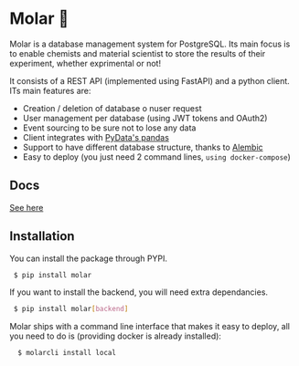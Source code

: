 # Molar 🦷

Molar is a database management system for PostgreSQL. Its main focus is to enable chemists and material scientist to store the results of their experiment, whether exprimental or not!

It consists of a REST API (implemented using FastAPI) and a python client. ITs main features are:

 - Creation / deletion of database o nuser request
 - User management per database (using JWT tokens and OAuth2)
 - Event sourcing to be sure not to lose any data
 - Client integrates with [PyData's pandas](https://pandas.pydata.org)
 - Support to have different database structure, thanks to [Alembic](https://alembic.sqlalchemy.org)
 - Easy to deploy (you just need 2 command lines, `using docker-compose`)

## Docs

[See here](https://molar.readthedocs.io)


 ## Installation

You can install the package through PYPI.

 ```bash
  $ pip install molar
 ```

 If you want to install the backend, you will need extra dependancies.

 ```bash
  $ pip install molar[backend]
 ```

 Molar ships with a command line interface that makes it easy to deploy, all you need to do is (providing docker is already installed):

```bash
  $ molarcli install local
```

